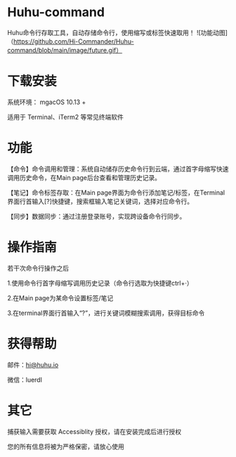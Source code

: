 # Huhu-command
Huhu命令行存取工具，自动存储命令行，使用缩写或标签快速取用！
![功能动图]（https://github.com/Hi-Commander/Huhu-command/blob/main/image/future.gif）


# **下载安装**
系统环境： mgacOS 10.13 +

适用于 Terminal、iTerm2 等常见终端软件


# **功能**
【命令】命令调用和管理：系统自动储存历史命令行到云端，通过首字母缩写快速调用历史命令，在Main page后台查看和管理历史记录。

【笔记】命令标签存取：在Main page界面为命令行添加笔记/标签，在Terminal界面行首输入[?]快捷键，搜索框输入笔记关键词，选择对应命令行。

【同步】数据同步：通过注册登录账号，实现跨设备命令行同步。


# **操作指南**
若干次命令行操作之后

1.使用命令行首字母缩写调用历史记录（命令行选取为快捷键ctrl+·）
 

2.在Main page为某命令设置标签/笔记

 
3.在terminal界面行首输入“?”，进行关键词模糊搜索调用，获得目标命令
 


# **获得帮助**
邮件：hi@huhu.io

微信：luerdl


# **其它**
捕获输入需要获取 Accessiblity 授权，请在安装完成后进行授权

您的所有信息将被为严格保密，请放心使用

